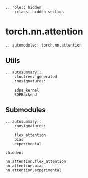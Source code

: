 ```{eval-rst}
.. role:: hidden
    :class: hidden-section
```

# torch.nn.attention

```{eval-rst}
.. automodule:: torch.nn.attention
```

## Utils
```{eval-rst}
.. autosummary::
    :toctree: generated
    :nosignatures:

    sdpa_kernel
    SDPBackend
```

## Submodules
```{eval-rst}
.. autosummary::
    :nosignatures:

    flex_attention
    bias
    experimental
```

```{toctree}
:hidden:

nn.attention.flex_attention
nn.attention.bias
nn.attention.experimental
```

